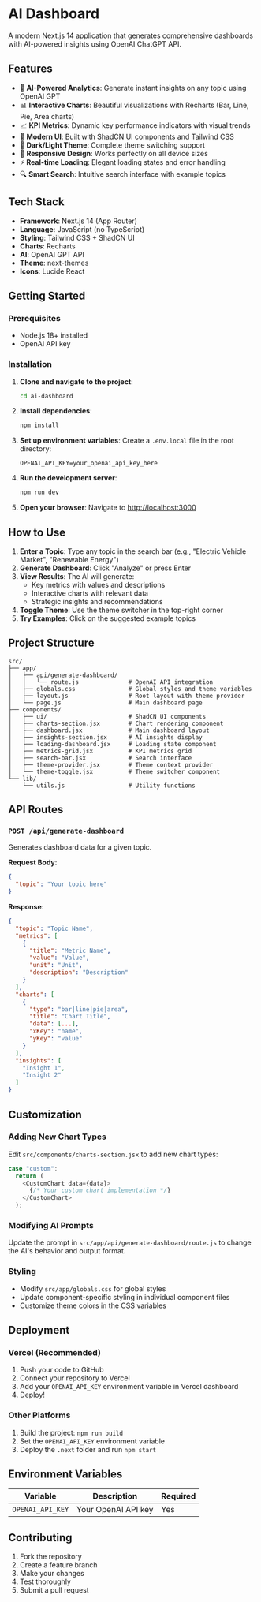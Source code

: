 # AI Dashboard

A modern Next.js 14 application that generates comprehensive dashboards with AI-powered insights using OpenAI ChatGPT API.

## Features

- 🤖 **AI-Powered Analytics**: Generate instant insights on any topic using OpenAI GPT
- 📊 **Interactive Charts**: Beautiful visualizations with Recharts (Bar, Line, Pie, Area charts)
- 📈 **KPI Metrics**: Dynamic key performance indicators with visual trends
- 🎨 **Modern UI**: Built with ShadCN UI components and Tailwind CSS
- 🌙 **Dark/Light Theme**: Complete theme switching support
- 📱 **Responsive Design**: Works perfectly on all device sizes
- ⚡ **Real-time Loading**: Elegant loading states and error handling
- 🔍 **Smart Search**: Intuitive search interface with example topics

## Tech Stack

- **Framework**: Next.js 14 (App Router)
- **Language**: JavaScript (no TypeScript)
- **Styling**: Tailwind CSS + ShadCN UI
- **Charts**: Recharts
- **AI**: OpenAI GPT API
- **Theme**: next-themes
- **Icons**: Lucide React

## Getting Started

### Prerequisites

- Node.js 18+ installed
- OpenAI API key

### Installation

1. **Clone and navigate to the project**:
   ```bash
   cd ai-dashboard
   ```

2. **Install dependencies**:
   ```bash
   npm install
   ```

3. **Set up environment variables**:
   Create a `.env.local` file in the root directory:
   ```env
   OPENAI_API_KEY=your_openai_api_key_here
   ```

4. **Run the development server**:
   ```bash
   npm run dev
   ```

5. **Open your browser**:
   Navigate to [http://localhost:3000](http://localhost:3000)

## How to Use

1. **Enter a Topic**: Type any topic in the search bar (e.g., "Electric Vehicle Market", "Renewable Energy")
2. **Generate Dashboard**: Click "Analyze" or press Enter
3. **View Results**: The AI will generate:
   - Key metrics with values and descriptions
   - Interactive charts with relevant data
   - Strategic insights and recommendations
4. **Toggle Theme**: Use the theme switcher in the top-right corner
5. **Try Examples**: Click on the suggested example topics

## Project Structure

```
src/
├── app/
│   ├── api/generate-dashboard/
│   │   └── route.js              # OpenAI API integration
│   ├── globals.css               # Global styles and theme variables
│   ├── layout.js                 # Root layout with theme provider
│   └── page.js                   # Main dashboard page
├── components/
│   ├── ui/                       # ShadCN UI components
│   ├── charts-section.jsx        # Chart rendering component
│   ├── dashboard.jsx             # Main dashboard layout
│   ├── insights-section.jsx      # AI insights display
│   ├── loading-dashboard.jsx     # Loading state component
│   ├── metrics-grid.jsx          # KPI metrics grid
│   ├── search-bar.jsx            # Search interface
│   ├── theme-provider.jsx        # Theme context provider
│   └── theme-toggle.jsx          # Theme switcher component
└── lib/
    └── utils.js                  # Utility functions
```

## API Routes

### `POST /api/generate-dashboard`

Generates dashboard data for a given topic.

**Request Body**:
```json
{
  "topic": "Your topic here"
}
```

**Response**:
```json
{
  "topic": "Topic Name",
  "metrics": [
    {
      "title": "Metric Name",
      "value": "Value",
      "unit": "Unit",
      "description": "Description"
    }
  ],
  "charts": [
    {
      "type": "bar|line|pie|area",
      "title": "Chart Title",
      "data": [...],
      "xKey": "name",
      "yKey": "value"
    }
  ],
  "insights": [
    "Insight 1",
    "Insight 2"
  ]
}
```

## Customization

### Adding New Chart Types

Edit `src/components/charts-section.jsx` to add new chart types:

```javascript
case "custom":
  return (
    <CustomChart data={data}>
      {/* Your custom chart implementation */}
    </CustomChart>
  );
```

### Modifying AI Prompts

Update the prompt in `src/app/api/generate-dashboard/route.js` to change the AI's behavior and output format.

### Styling

- Modify `src/app/globals.css` for global styles
- Update component-specific styling in individual component files
- Customize theme colors in the CSS variables

## Deployment

### Vercel (Recommended)

1. Push your code to GitHub
2. Connect your repository to Vercel
3. Add your `OPENAI_API_KEY` environment variable in Vercel dashboard
4. Deploy!

### Other Platforms

1. Build the project: `npm run build`
2. Set the `OPENAI_API_KEY` environment variable
3. Deploy the `.next` folder and run `npm start`

## Environment Variables

| Variable | Description | Required |
|----------|-------------|----------|
| `OPENAI_API_KEY` | Your OpenAI API key | Yes |

## Contributing

1. Fork the repository
2. Create a feature branch
3. Make your changes
4. Test thoroughly
5. Submit a pull request

